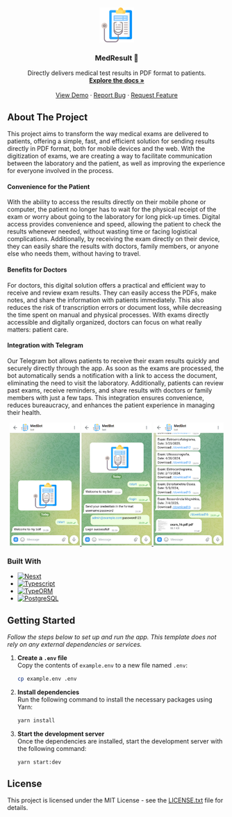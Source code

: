 <!-- PROJECT LOGO -->
<br />
<div align="center">
  <a href="">
    <img src="./images/logo.png" alt="Logo" width="80" height="80">
  </a>

  <h3 align="center"> MedResult 🏥</h3>

  <p align="center">
    Directly delivers medical test results in PDF format to patients.
    <br />
    <a href="https://documenter.getpostman.com/view/10628880/2sAYQiAn6f"><strong>Explore the docs »</strong></a>
    <br />
    <br />
      <a href="https://github.com/BrunoVollin/MedResult">View Demo</a>
      &middot;
      <a href="https://github.com/BrunoVollin/MedResult/issues">Report Bug</a>
      &middot;
      <a href="https://github.com/BrunoVollin/MedResult/issues">Request Feature</a>
  </p>
</div>

<!-- ABOUT THE PROJECT -->

## About The Project

This project aims to transform the way medical exams are delivered to patients, offering a simple, fast, and efficient solution for sending results directly in PDF format, both for mobile devices and the web. With the digitization of exams, we are creating a way to facilitate communication between the laboratory and the patient, as well as improving the experience for everyone involved in the process.

#### Convenience for the Patient

With the ability to access the results directly on their mobile phone or computer, the patient no longer has to wait for the physical receipt of the exam or worry about going to the laboratory for long pick-up times. Digital access provides convenience and speed, allowing the patient to check the results whenever needed, without wasting time or facing logistical complications. Additionally, by receiving the exam directly on their device, they can easily share the results with doctors, family members, or anyone else who needs them, without having to travel.

#### Benefits for Doctors

For doctors, this digital solution offers a practical and efficient way to receive and review exam results. They can easily access the PDFs, make notes, and share the information with patients immediately. This also reduces the risk of transcription errors or document loss, while decreasing the time spent on manual and physical processes. With exams directly accessible and digitally organized, doctors can focus on what really matters: patient care.


#### Integration with Telegram  

Our Telegram bot allows patients to receive their exam results quickly and securely directly through the app. As soon as the exams are processed, the bot automatically sends a notification with a link to access the document, eliminating the need to visit the laboratory. Additionally, patients can review past exams, receive reminders, and share results with doctors or family members with just a few taps. This integration ensures convenience, reduces bureaucracy, and enhances the patient experience in managing their health.

<div align="center">
  <a href="">
    <img src="./images/telegram (2).png" alt="Telegram Integration" width="32%">
    <img src="./images/telegram (3).png" alt="Telegram Integration" width="32%">
    <img src="./images/telegram (1).png" alt="Telegram Integration" width="32%">
  </a>
</div>



### Built With

- [![Nesxt][Next.js]][Next-url]
- [![Typescript][Typescript]][Typescript-url]
- [![TypeORM][TypeORM]][TypeORM-url]
- [![PostgreSQL][PostgreSQL]][PostgreSQL-url]


<!-- GETTING STARTED -->

## Getting Started

_Follow the steps below to set up and run the app. This template does not rely on any external dependencies or services._

1. **Create a `.env` file**  
   Copy the contents of `example.env` to a new file named `.env`:

   ```sh
   cp example.env .env
   ```

2. **Install dependencies**  
   Run the following command to install the necessary packages using Yarn:

   ```sh
   yarn install
   ```

3. **Start the development server**  
   Once the dependencies are installed, start the development server with the following command:
   ```sh
   yarn start:dev
   ```



## License

This project is licensed under the MIT License - see the [LICENSE.txt](LICENSE.txt) file for details.



<!-- MARKDOWN LINKS & IMAGES -->
<!-- https://www.markdownguide.org/basic-syntax/#reference-style-links -->

[contributors-shield]: https://img.shields.io/github/contributors/othneildrew/Best-README-Template.svg?style=for-the-badge
[contributors-url]: https://github.com/othneildrew/Best-README-Template/graphs/contributors
[forks-shield]: https://img.shields.io/github/forks/othneildrew/Best-README-Template.svg?style=for-the-badge
[forks-url]: https://github.com/othneildrew/Best-README-Template/network/members
[stars-shield]: https://img.shields.io/github/stars/othneildrew/Best-README-Template.svg?style=for-the-badge
[stars-url]: https://github.com/othneildrew/Best-README-Template/stargazers
[issues-shield]: https://img.shields.io/github/issues/othneildrew/Best-README-Template.svg?style=for-the-badge
[issues-url]: https://github.com/othneildrew/Best-README-Template/issues
[license-shield]: https://img.shields.io/github/license/othneildrew/Best-README-Template.svg?style=for-the-badge
[license-url]: https://github.com/othneildrew/Best-README-Template/blob/master/LICENSE.txt
[linkedin-shield]: https://img.shields.io/badge/-LinkedIn-black.svg?style=for-the-badge&logo=linkedin&colorB=555
[linkedin-url]: https://linkedin.com/in/othneildrew
[product-screenshot]: images/screenshot.png
[Next.js]: https://img.shields.io/badge/next.js-000000?style=for-the-badge&logo=nextdotjs&logoColor=white
[Next-url]: https://nextjs.org/
[React.js]: https://img.shields.io/badge/React-20232A?style=for-the-badge&logo=react&logoColor=61DAFB
[React-url]: https://reactjs.org/
[Vue.js]: https://img.shields.io/badge/Vue.js-35495E?style=for-the-badge&logo=vuedotjs&logoColor=4FC08D
[Vue-url]: https://vuejs.org/
[Angular.io]: https://img.shields.io/badge/Angular-DD0031?style=for-the-badge&logo=angular&logoColor=white
[Angular-url]: https://angular.io/
[Svelte.dev]: https://img.shields.io/badge/Svelte-4A4A55?style=for-the-badge&logo=svelte&logoColor=FF3E00
[Svelte-url]: https://svelte.dev/
[Laravel.com]: https://img.shields.io/badge/Laravel-FF2D20?style=for-the-badge&logo=laravel&logoColor=white
[Laravel-url]: https://laravel.com
[Bootstrap.com]: https://img.shields.io/badge/Bootstrap-563D7C?style=for-the-badge&logo=bootstrap&logoColor=white
[Bootstrap-url]: https://getbootstrap.com
[JQuery.com]: https://img.shields.io/badge/jQuery-0769AD?style=for-the-badge&logo=jquery&logoColor=white
[JQuery-url]: https://jquery.com
[TypeORM]: https://img.shields.io/badge/TypeORM-262627?style=for-the-badge&logo=typeorm&logoColor=white
[TypeORM-url]: https://typeorm.io/
[TypeScript]: https://img.shields.io/badge/TypeScript-007ACC?style=for-the-badge&logo=typescript&logoColor=white
[TypeScript-url]: https://www.typescriptlang.org/
[PostgreSQL]: https://img.shields.io/badge/PostgreSQL-336791?style=for-the-badge&logo=postgresql&logoColor=white
[PostgreSQL-url]: https://www.postgresql.org/
